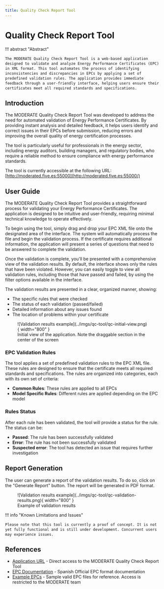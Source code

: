 ```yaml
---
title: Quality Check Report Tool
---
```


# Quality Check Report Tool

!!! abstract "Abstract"

    The MODERATE Quality Check Report Tool is a web-based application designed to validate and analyze Energy Performance Certificates (EPC) in XML format. This tool automates the process of identifying inconsistencies and discrepancies in EPCs by applying a set of predefined validation rules. The application provides immediate feedback through a user-friendly interface, helping users ensure their certificates meet all required standards and specifications.

## Introduction

The MODERATE Quality Check Report Tool was developed to address the need for automated validation of Energy Performance Certificates. By providing instant analysis and detailed feedback, it helps users identify and correct issues in their EPCs before submission, reducing errors and improving the overall quality of energy certification processes.

The tool is particularly useful for professionals in the energy sector, including energy auditors, building managers, and regulatory bodies, who require a reliable method to ensure compliance with energy performance standards.

The tool is currently accessible at the following URL: [http://moderated.five.es:55000](http://moderated.five.es:55000/)

## User Guide

The MODERATE Quality Check Report Tool provides a straightforward process for validating your Energy Performance Certificates. The application is designed to be intuitive and user-friendly, requiring minimal technical knowledge to operate effectively.

To begin using the tool, simply drag and drop your EPC XML file onto the designated area of the interface. The system will automatically process the file and begin the validation process. If the certificate requires additional information, the application will present a series of questions that need to be answered to complete the validation.

Once the validation is complete, you'll be presented with a comprehensive view of the validation results. By default, the interface shows only the rules that have been violated. However, you can easily toggle to view all validation rules, including those that have passed and failed, by using the filter options available in the interface.

The validation results are presented in a clear, organized manner, showing:

- The specific rules that were checked
- The status of each validation (passed/failed)
- Detailed information about any issues found
- The location of problems within your certificate

<figure markdown="span">
  ![Validation results example](../imgs/qc-tool/qc-initial-view.png){ width="800" }
  <figcaption>Initial view of the application. Note the draggable section in the center of the screen</figcaption>
</figure>

### EPC Validation Rules

The tool applies a set of predefined validation rules to the EPC XML file. These rules are designed to ensure that the certificate meets all required standards and specifications. The rules are organized into categories, each with its own set of criteria:

- **Common Rules**: These rules are applied to all EPCs
- **Model Specific Rules**: Different rules are applied depending on the EPC model

### Rules Status

After each rule has been validated, the tool will provide a status for the rule. The status can be:

- **Passed**: The rule has been successfully validated
- **Error**: The rule has not been successfully validated
- **Suspected error**: The tool has detected an issue that requires further investigation

## Report Generation

The user can generate a report of the validation results. To do so, click on the "Generate Report" button. The report will be generated in PDF format.

<figure markdown="span">
  ![Validation results example](../imgs/qc-tool/qc-validation-results.png){ width="800" }
  <figcaption>Example of validation results</figcaption>
</figure>

!!! info "Known Limitations and Issues"

    Please note that this tool is currently a proof of concept. It is not yet fully functional and is still under development. Concurrent users may experience issues.

## References

- [Application URL](http://moderated.five.es:55000/) - Direct access to the MODERATE Quality Check Report Tool
- [EPC Documentation](https://www.miteco.gob.es/content/dam/miteco/es/energia/files-1/Eficiencia/CertificacionEnergetica/DocumentosReconocidos/documentos-reconocidos/normativamodelosutilizacion/2-Informe_evaluacion_energetica_edificio_formato_electronicov2.1_XML.pdf) - Spanish Official EPC format documentation
- [Example EPCs](https://github.com/MODERATE-Project/quality-check-report-tool/tree/master/epcs) - Sample valid EPC files for reference. Access is restricted to the MODERATE team
